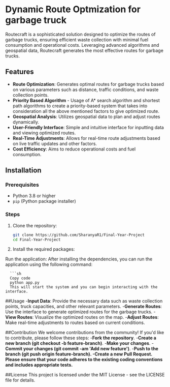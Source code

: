 # Dynamic Route Optmization for garbage truck

Routecraft is a sophisticated solution designed to optimize the routes of garbage trucks, ensuring efficient waste collection with minimal fuel consumption and operational costs. Leveraging advanced algorithms and geospatial data, Routecraft generates the most effective routes for garbage trucks.

## Features

- **Route Optimization**: Generates optimal routes for garbage trucks based on various parameters such as distance, traffic conditions, and waste collection points.
- **Priority Based Algorithm** - Usage of A* search algorithm and shortest path algorithms to create a priority-based system that takes into consideration all the above mentioned factors to give optimized route.
- **Geospatial Analysis**: Utilizes geospatial data to plan and adjust routes dynamically.
- **User-Friendly Interface**: Simple and intuitive interface for inputting data and viewing optimized routes.
- **Real-Time Adjustments**: Allows for real-time route adjustments based on live traffic updates and other factors.
- **Cost Efficiency**: Aims to reduce operational costs and fuel consumption.

## Installation

### Prerequisites

- Python 3.8 or higher
- `pip` (Python package installer)

### Steps

1. Clone the repository:

   ```sh
   git clone https://github.com/SharanyaR1/Final-Year-Project
   cd Final-Year-Project

2. Install the required packages:

Run the application:
After installing the dependencies, you can run the application using the following command:

      ```sh
      Copy code
      python app.py
      This will start the system and you can begin interacting with the interface.
      

##Usage
   -**Input Data**: Provide the necessary data such as waste collection points, truck capacities, and other relevant parameters.
   -**Generate Routes**: Use the interface to generate optimized routes for the garbage trucks.
   -**View Routes**: Visualize the optimized routes on the map.
   -**Adjust Routes**: Make real-time adjustments to routes based on current conditions.


##Contribution
   We welcome contributions from the community! If you'd like to contribute, please follow these steps:
   -**Fork the repository**.
   -**Create a new branch (git checkout -b feature-branch)**.
   -**Make your changes**.
   -**Commit your changes (git commit -am 'Add new feature')**.
   -**Push to the branch (git push origin feature-branch).
   -**Create a new Pull Request.**
   Please ensure that your code adheres to the existing coding conventions and includes appropriate tests.**

##License
This project is licensed under the MIT License - see the LICENSE file for details.
